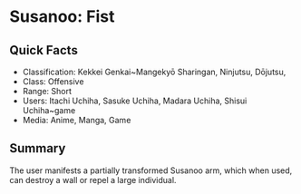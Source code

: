 # Susanoo: Fist

## Quick Facts
- Classification: Kekkei Genkai~Mangekyō Sharingan, Ninjutsu, Dōjutsu,
- Class: Offensive
- Range: Short
- Users: Itachi Uchiha, Sasuke Uchiha, Madara Uchiha, Shisui Uchiha~game
- Media: Anime, Manga, Game

## Summary
The user manifests a partially transformed Susanoo arm, which when used, can destroy a wall or repel a large individual.

